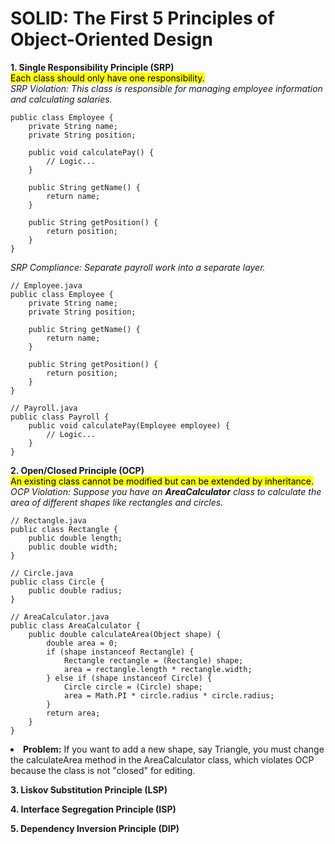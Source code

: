 # SOLID: The First 5 Principles of Object-Oriented Design

<b>1. Single Responsibility Principle (SRP)</b> <br/>
<mark> Each class should only have one responsibility.</mark> <br/>
<i>SRP Violation: This class is responsible for managing employee information and calculating salaries.</i>
```
public class Employee {
    private String name;
    private String position;
    
    public void calculatePay() {
        // Logic...
    }
    
    public String getName() {
        return name;
    }
    
    public String getPosition() {
        return position;
    }
}
```

<i>SRP Compliance: Separate payroll work into a separate layer.</i>
```
// Employee.java
public class Employee {
    private String name;
    private String position;

    public String getName() {
        return name;
    }

    public String getPosition() {
        return position;
    }
}

// Payroll.java
public class Payroll {
    public void calculatePay(Employee employee) {
        // Logic...
    }
}
```

<b>2. Open/Closed Principle (OCP)</b> <br/>
<mark>An existing class cannot be modified but can be extended by inheritance.</mark> <br/>
<i>OCP Violation: Suppose you have an <b>AreaCalculator</b> class to calculate the area of ​​different shapes like rectangles and circles.</i>
```
// Rectangle.java
public class Rectangle {
    public double length;
    public double width;
}

// Circle.java
public class Circle {
    public double radius;
}

// AreaCalculator.java
public class AreaCalculator {
    public double calculateArea(Object shape) {
        double area = 0;
        if (shape instanceof Rectangle) {
            Rectangle rectangle = (Rectangle) shape;
            area = rectangle.length * rectangle.width;
        } else if (shape instanceof Circle) {
            Circle circle = (Circle) shape;
            area = Math.PI * circle.radius * circle.radius;
        }
        return area;
    }
}
```
<li><b>Problem:</b> If you want to add a new shape, say Triangle, you must change the calculateArea method in the AreaCalculator class, which violates OCP because the class is not "closed" for editing.</li>

<b>3. Liskov Substitution Principle (LSP)</b>

<b>4. Interface Segregation Principle (ISP)</b>

<b>5. Dependency Inversion Principle (DIP)</b>
